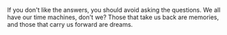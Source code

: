 If you don't like the answers, you should avoid asking the questions.
We all have our time machines, don't we? Those that take us back are memories, and those that carry us forward are dreams.
